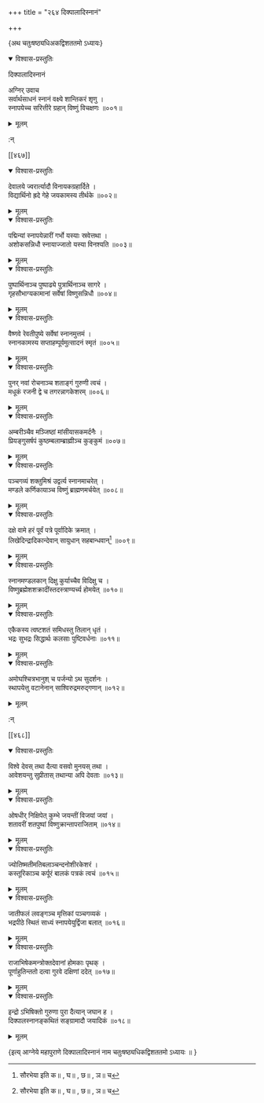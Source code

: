 +++
title = "२६४ दिक्पालादिस्नानं"

+++

\{अथ चतुःषष्ठ्यधिअकद्विशततमो ऽध्यायः\}


<details open><summary>विश्वास-प्रस्तुतिः</summary>

दिक्पालादिस्नानं  
    
अग्निर् उवाच  
सर्वार्थसाधनं स्नानं वक्ष्ये शान्तिकरं शृणु   ।  
स्नापयेच्च सरित्तीरे ग्रहान् विष्णुं विचक्षणः   ॥००१॥
</details>

<details><summary>मूलम्</summary>

दिक्पालादिस्नानं  
    
अग्निर् उवाच  
सर्वार्थसाधनं स्नानं वक्ष्ये शान्तिकरं शृणु   ।  
स्नापयेच्च सरित्तीरे ग्रहान् विष्णुं विचक्षणः   ॥००१॥
</details>  
    
:न्  
    
[^१]: सौरभेया इति क॥ , घ॥ , छ॥ , ञ॥ च  
    
[^२]: पुष्पराशय इति ज॥ , ट॥ च  

[[४६७]]
    

<details open><summary>विश्वास-प्रस्तुतिः</summary>

देवालये ज्वरार्त्यादौ विनायकग्रहार्दिते ।  
विद्यार्थिनो ह्रदे गेहे जयकामस्य तीर्थके ॥००२॥
</details>

<details><summary>मूलम्</summary>

देवालये ज्वरार्त्यादौ विनायकग्रहार्दिते ।  
विद्यार्थिनो ह्रदे गेहे जयकामस्य तीर्थके ॥००२॥
</details>  

<details open><summary>विश्वास-प्रस्तुतिः</summary>

पद्मिन्यां स्नापयेन्नारीं गर्भो यस्याः स्रवेत्तथा   ।  
अशोकसन्निधौ स्नायाज्जातो यस्या विनश्यति ॥००३॥
</details>

<details><summary>मूलम्</summary>

पद्मिन्यां स्नापयेन्नारीं गर्भो यस्याः स्रवेत्तथा   ।  
अशोकसन्निधौ स्नायाज्जातो यस्या विनश्यति ॥००३॥
</details>  

<details open><summary>विश्वास-प्रस्तुतिः</summary>

पुष्पार्थिनाञ्च पुष्पाढ्ये पुत्रार्थिनाञ्च सागरे   ।  
गृहसौभाग्यकामानां सर्वेषां विष्णुसन्निधौ   ॥००४॥
</details>

<details><summary>मूलम्</summary>

पुष्पार्थिनाञ्च पुष्पाढ्ये पुत्रार्थिनाञ्च सागरे   ।  
गृहसौभाग्यकामानां सर्वेषां विष्णुसन्निधौ   ॥००४॥
</details>  

<details open><summary>विश्वास-प्रस्तुतिः</summary>

वैष्णवे रेवतीपुष्ये सर्वेषां स्नानमुत्तमं   ।  
स्नानकामस्य सप्ताहम्पूर्वमुत्सादनं स्मृतं   ॥००५॥
</details>

<details><summary>मूलम्</summary>

वैष्णवे रेवतीपुष्ये सर्वेषां स्नानमुत्तमं   ।  
स्नानकामस्य सप्ताहम्पूर्वमुत्सादनं स्मृतं   ॥००५॥
</details>  

<details open><summary>विश्वास-प्रस्तुतिः</summary>

पुनर् नवां रोचनाञ्च शताङ्गं गुरुणी त्वचं   ।  
मधूकं रजनी द्वे च तगरन्नागकेशरम् ॥००६॥
</details>

<details><summary>मूलम्</summary>

पुनर् नवां रोचनाञ्च शताङ्गं गुरुणी त्वचं   ।  
मधूकं रजनी द्वे च तगरन्नागकेशरम् ॥००६॥
</details>  

<details open><summary>विश्वास-प्रस्तुतिः</summary>

अम्बरीञ्चैव मञ्जिष्ठां मांसीयासकमर्दनैः   ।  
प्रियङ्गुसर्षपं कुष्ठम्बलाम्ब्राह्मीञ्च कुङ्कुमं   ॥००७॥
</details>

<details><summary>मूलम्</summary>

अम्बरीञ्चैव मञ्जिष्ठां मांसीयासकमर्दनैः   ।  
प्रियङ्गुसर्षपं कुष्ठम्बलाम्ब्राह्मीञ्च कुङ्कुमं   ॥००७॥
</details>  

<details open><summary>विश्वास-प्रस्तुतिः</summary>

पञ्चगव्यं शक्तुमिश्रं उद्वर्त्य स्नानमाचरेत् ।  
मण्डले कर्णिकायाञ्च विष्णुं ब्राह्मणमर्चयेत्   ॥००८॥
</details>

<details><summary>मूलम्</summary>

पञ्चगव्यं शक्तुमिश्रं उद्वर्त्य स्नानमाचरेत् ।  
मण्डले कर्णिकायाञ्च विष्णुं ब्राह्मणमर्चयेत्   ॥००८॥
</details>  

<details open><summary>विश्वास-प्रस्तुतिः</summary>

दक्षे वामे हरं पूर्वं पत्रे पूर्वादिके क्रमात्   ।  
लिखेदिन्द्रादिकान्देवान् सायुधान् सहबान्धवान्[^१] ॥००९॥
</details>

<details><summary>मूलम्</summary>

दक्षे वामे हरं पूर्वं पत्रे पूर्वादिके क्रमात्   ।  
लिखेदिन्द्रादिकान्देवान् सायुधान् सहबान्धवान्[^१] ॥००९॥
</details>  

<details open><summary>विश्वास-प्रस्तुतिः</summary>

स्नानमण्डलकान् दिक्षु कुर्याच्चैव विदिक्षु च ।  
विष्णुब्रह्मेशशक्रादींस्तदस्त्राण्यर्च्य होमयेत्   ॥०१०॥
</details>

<details><summary>मूलम्</summary>

स्नानमण्डलकान् दिक्षु कुर्याच्चैव विदिक्षु च ।  
विष्णुब्रह्मेशशक्रादींस्तदस्त्राण्यर्च्य होमयेत्   ॥०१०॥
</details>  

<details open><summary>विश्वास-प्रस्तुतिः</summary>

एकैकस्य त्वष्टशतं समिधस्तु तिलान् धृतं ।  
भद्रः सुभद्रः सिद्धार्थः कलसाः पुष्टिवर्धनाः   ॥०११॥
</details>

<details><summary>मूलम्</summary>

एकैकस्य त्वष्टशतं समिधस्तु तिलान् धृतं ।  
भद्रः सुभद्रः सिद्धार्थः कलसाः पुष्टिवर्धनाः   ॥०११॥
</details>  

<details open><summary>विश्वास-प्रस्तुतिः</summary>

अमोघश्चित्रभानुश् च पर्जन्यो ऽथ सुदर्शनः ।  
स्थापयेत्तु वटानेनान् साश्विरुद्रमरुद्गणान् ॥०१२॥
</details>

<details><summary>मूलम्</summary>

अमोघश्चित्रभानुश् च पर्जन्यो ऽथ सुदर्शनः ।  
स्थापयेत्तु वटानेनान् साश्विरुद्रमरुद्गणान् ॥०१२॥
</details>  
    
:न्  
    
[^१]: सहवाहनानिति घ॥ , ज॥ च  

[[४६८]]
    

<details open><summary>विश्वास-प्रस्तुतिः</summary>

विश्वे देवस् तथा दैत्या वसवो मुनयस् तथा ।  
आवेशयन्तु सुप्रीतास् तथान्या अपि देवताः ॥०१३॥
</details>

<details><summary>मूलम्</summary>

विश्वे देवस् तथा दैत्या वसवो मुनयस् तथा ।  
आवेशयन्तु सुप्रीतास् तथान्या अपि देवताः ॥०१३॥
</details>  

<details open><summary>विश्वास-प्रस्तुतिः</summary>

ओषधीर् निक्षिपेत् कुम्भे जयन्तीं विजयां जयां   ।  
शतावरीं शतपुष्पां विष्णुक्रान्तापराजिताम्   ॥०१४॥
</details>

<details><summary>मूलम्</summary>

ओषधीर् निक्षिपेत् कुम्भे जयन्तीं विजयां जयां   ।  
शतावरीं शतपुष्पां विष्णुक्रान्तापराजिताम्   ॥०१४॥
</details>  

<details open><summary>विश्वास-प्रस्तुतिः</summary>

ज्योतिष्मतीमतिबलाञ्चन्दनोशीरकेशरं ।  
कस्तूरिकाञ्च कर्पूरं बालकं पत्रकं त्वचं   ॥०१५॥
</details>

<details><summary>मूलम्</summary>

ज्योतिष्मतीमतिबलाञ्चन्दनोशीरकेशरं ।  
कस्तूरिकाञ्च कर्पूरं बालकं पत्रकं त्वचं   ॥०१५॥
</details>  

<details open><summary>विश्वास-प्रस्तुतिः</summary>

जातीफलं लवङ्गञ्च मृत्तिकां पञ्चगव्यकं   ।  
भद्रपीठे स्थितं साध्यं स्नापयेयुर्द्विजा बलात्   ॥०१६॥
</details>

<details><summary>मूलम्</summary>

जातीफलं लवङ्गञ्च मृत्तिकां पञ्चगव्यकं   ।  
भद्रपीठे स्थितं साध्यं स्नापयेयुर्द्विजा बलात्   ॥०१६॥
</details>  

<details open><summary>विश्वास-प्रस्तुतिः</summary>

राजाभिषेकमन्त्रोक्तदेवानां होमकाः पृथक्   ।  
पूर्णाहुतिन्ततो दत्वा गुरवे दक्षिणां ददेत् ॥०१७॥
</details>

<details><summary>मूलम्</summary>

राजाभिषेकमन्त्रोक्तदेवानां होमकाः पृथक्   ।  
पूर्णाहुतिन्ततो दत्वा गुरवे दक्षिणां ददेत् ॥०१७॥
</details>  

<details open><summary>विश्वास-प्रस्तुतिः</summary>

इन्द्रो ऽभिषिक्तो गुरुणा पुरा दैत्यान् जघान ह ।  
दिक्पालस्नानङ्कथितं सङ्ग्रामादौ जयादिकं ॥०१८॥
</details>

<details><summary>मूलम्</summary>

इन्द्रो ऽभिषिक्तो गुरुणा पुरा दैत्यान् जघान ह ।  
दिक्पालस्नानङ्कथितं सङ्ग्रामादौ जयादिकं ॥०१८॥
</details>  
    
\{इत्य् आग्नेये महापुराणे दिक्पालादिस्नानं नाम चतुःषष्ठ्यधिकद्विशततमो ऽध्यायः ॥  }
    